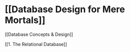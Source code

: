# [[Database Design for Mere Mortals]]
[[Database Concepts & Design]]

[[1. The Relational Database]]
